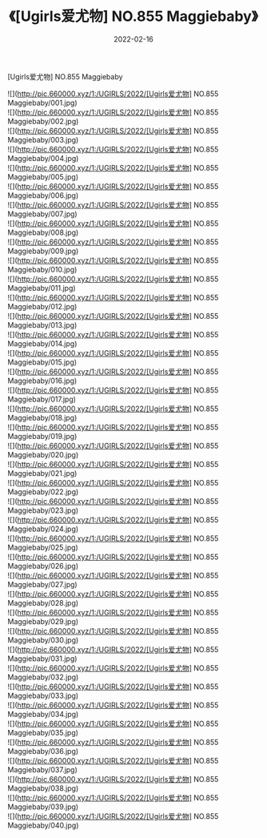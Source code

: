 ﻿---
layout: post
title:  《[Ugirls爱尤物] NO.855 Maggiebaby》
date:   2022-02-16
img: http://pic.660000.xyz/1:/UGIRLS/2022/[Ugirls爱尤物] NO.855 Maggiebaby/000.jpg
categories: [美女, 清纯, 唯美]
---

[Ugirls爱尤物] NO.855 Maggiebaby

 ![](http://pic.660000.xyz/1:/UGIRLS/2022/[Ugirls爱尤物] NO.855 Maggiebaby/001.jpg) <br>![](http://pic.660000.xyz/1:/UGIRLS/2022/[Ugirls爱尤物] NO.855 Maggiebaby/002.jpg) <br>![](http://pic.660000.xyz/1:/UGIRLS/2022/[Ugirls爱尤物] NO.855 Maggiebaby/003.jpg) <br>![](http://pic.660000.xyz/1:/UGIRLS/2022/[Ugirls爱尤物] NO.855 Maggiebaby/004.jpg) <br>![](http://pic.660000.xyz/1:/UGIRLS/2022/[Ugirls爱尤物] NO.855 Maggiebaby/005.jpg) <br>![](http://pic.660000.xyz/1:/UGIRLS/2022/[Ugirls爱尤物] NO.855 Maggiebaby/006.jpg) <br>![](http://pic.660000.xyz/1:/UGIRLS/2022/[Ugirls爱尤物] NO.855 Maggiebaby/007.jpg) <br>![](http://pic.660000.xyz/1:/UGIRLS/2022/[Ugirls爱尤物] NO.855 Maggiebaby/008.jpg) <br>![](http://pic.660000.xyz/1:/UGIRLS/2022/[Ugirls爱尤物] NO.855 Maggiebaby/009.jpg) <br>![](http://pic.660000.xyz/1:/UGIRLS/2022/[Ugirls爱尤物] NO.855 Maggiebaby/010.jpg) <br>![](http://pic.660000.xyz/1:/UGIRLS/2022/[Ugirls爱尤物] NO.855 Maggiebaby/011.jpg) <br>![](http://pic.660000.xyz/1:/UGIRLS/2022/[Ugirls爱尤物] NO.855 Maggiebaby/012.jpg) <br>![](http://pic.660000.xyz/1:/UGIRLS/2022/[Ugirls爱尤物] NO.855 Maggiebaby/013.jpg) <br>![](http://pic.660000.xyz/1:/UGIRLS/2022/[Ugirls爱尤物] NO.855 Maggiebaby/014.jpg) <br>![](http://pic.660000.xyz/1:/UGIRLS/2022/[Ugirls爱尤物] NO.855 Maggiebaby/015.jpg) <br>![](http://pic.660000.xyz/1:/UGIRLS/2022/[Ugirls爱尤物] NO.855 Maggiebaby/016.jpg) <br>![](http://pic.660000.xyz/1:/UGIRLS/2022/[Ugirls爱尤物] NO.855 Maggiebaby/017.jpg) <br>![](http://pic.660000.xyz/1:/UGIRLS/2022/[Ugirls爱尤物] NO.855 Maggiebaby/018.jpg) <br>![](http://pic.660000.xyz/1:/UGIRLS/2022/[Ugirls爱尤物] NO.855 Maggiebaby/019.jpg) <br>![](http://pic.660000.xyz/1:/UGIRLS/2022/[Ugirls爱尤物] NO.855 Maggiebaby/020.jpg) <br>![](http://pic.660000.xyz/1:/UGIRLS/2022/[Ugirls爱尤物] NO.855 Maggiebaby/021.jpg) <br>![](http://pic.660000.xyz/1:/UGIRLS/2022/[Ugirls爱尤物] NO.855 Maggiebaby/022.jpg) <br>![](http://pic.660000.xyz/1:/UGIRLS/2022/[Ugirls爱尤物] NO.855 Maggiebaby/023.jpg) <br>![](http://pic.660000.xyz/1:/UGIRLS/2022/[Ugirls爱尤物] NO.855 Maggiebaby/024.jpg) <br>![](http://pic.660000.xyz/1:/UGIRLS/2022/[Ugirls爱尤物] NO.855 Maggiebaby/025.jpg) <br>![](http://pic.660000.xyz/1:/UGIRLS/2022/[Ugirls爱尤物] NO.855 Maggiebaby/026.jpg) <br>![](http://pic.660000.xyz/1:/UGIRLS/2022/[Ugirls爱尤物] NO.855 Maggiebaby/027.jpg) <br>![](http://pic.660000.xyz/1:/UGIRLS/2022/[Ugirls爱尤物] NO.855 Maggiebaby/028.jpg) <br>![](http://pic.660000.xyz/1:/UGIRLS/2022/[Ugirls爱尤物] NO.855 Maggiebaby/029.jpg) <br>![](http://pic.660000.xyz/1:/UGIRLS/2022/[Ugirls爱尤物] NO.855 Maggiebaby/030.jpg) <br>![](http://pic.660000.xyz/1:/UGIRLS/2022/[Ugirls爱尤物] NO.855 Maggiebaby/031.jpg) <br>![](http://pic.660000.xyz/1:/UGIRLS/2022/[Ugirls爱尤物] NO.855 Maggiebaby/032.jpg) <br>![](http://pic.660000.xyz/1:/UGIRLS/2022/[Ugirls爱尤物] NO.855 Maggiebaby/033.jpg) <br>![](http://pic.660000.xyz/1:/UGIRLS/2022/[Ugirls爱尤物] NO.855 Maggiebaby/034.jpg) <br>![](http://pic.660000.xyz/1:/UGIRLS/2022/[Ugirls爱尤物] NO.855 Maggiebaby/035.jpg) <br>![](http://pic.660000.xyz/1:/UGIRLS/2022/[Ugirls爱尤物] NO.855 Maggiebaby/036.jpg) <br>![](http://pic.660000.xyz/1:/UGIRLS/2022/[Ugirls爱尤物] NO.855 Maggiebaby/037.jpg) <br>![](http://pic.660000.xyz/1:/UGIRLS/2022/[Ugirls爱尤物] NO.855 Maggiebaby/038.jpg) <br>![](http://pic.660000.xyz/1:/UGIRLS/2022/[Ugirls爱尤物] NO.855 Maggiebaby/039.jpg) <br>![](http://pic.660000.xyz/1:/UGIRLS/2022/[Ugirls爱尤物] NO.855 Maggiebaby/040.jpg) <br>